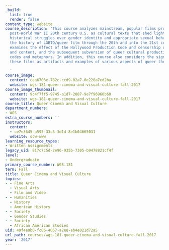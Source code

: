 ```yaml
---
_build:
  list: true
  render: false
content_type: website
course_description: 'This course analyzes mainstream, popular films produced in the
  post-World War II 20th century U.S. as cultural texts that shed light on ongoing
  historical struggles over gender identity and appropriate sexual behaviors. It traces
  the history of LGBTQ/queer film through the 20th and into the 21st century. It also
  examines the effect of the Hollywood Production Code and censorship of sexual themes
  and content, and the subsequent subversion of queer cultural production in embedded
  codes and metaphors. In addition, this course also considers the significance of
  these films as artifacts and examples of various aspects of queer theory.

  '
course_image:
  content: cea6703e-782c-ccd9-02a7-0e220a7ed2ba
  website: wgs-181-queer-cinema-and-visual-culture-fall-2017
course_image_thumbnail:
  content: 9c4f7ff5-9745-a1d7-2087-9e7f96960b60
  website: wgs-181-queer-cinema-and-visual-culture-fall-2017
course_title: Queer Cinema and Visual Culture
department_numbers:
- WGS
extra_course_numbers: ''
instructors:
  content:
  - ce7e3645-a595-33c5-3d1d-8e1b04665031
  website: ocw-www
learning_resource_types:
- Written Assignments
legacy_uid: 817c7c5d-2e96-935b-7305-b9478821cf4f
level:
- Undergraduate
primary_course_number: WGS.181
term: Fall
title: Queer Cinema and Visual Culture
topics:
- - Fine Arts
  - Visual Arts
  - Film and Video
- - Humanities
  - History
  - American History
- - Society
  - Gender Studies
- - Society
  - African American Studies
uid: 49f4e0b8-fc86-4057-a2e8-eb4e021d72a5
url_path: courses/wgs-181-queer-cinema-and-visual-culture-fall-2017
year: '2017'
---
```

